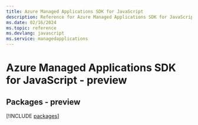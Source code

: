 ```yaml
---
title: Azure Managed Applications SDK for JavaScript
description: Reference for Azure Managed Applications SDK for JavaScript
ms.date: 02/16/2024
ms.topic: reference
ms.devlang: javascript
ms.service: managedapplications
---
```

# Azure Managed Applications SDK for JavaScript - preview
## Packages - preview
[!INCLUDE [packages](managed-applications-index.md)]